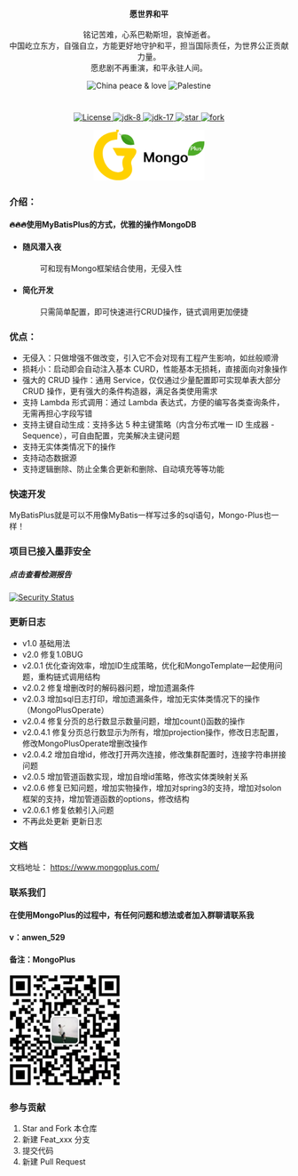 <div style="margin-bottom: 40px">
    <p align="center" >
        <strong>愿世界和平</strong> <br /><br />
        铭记苦难，心系巴勒斯坦，哀悼逝者。<br />
        中国屹立东方，自强自立，方能更好地守护和平，担当国际责任，为世界公正贡献力量。<br />
        愿悲剧不再重演，和平永驻人间。
    </p>
    <div align="center">
        <img src="https://gitee.com/aizuda/easy-manager-tool/raw/master/img/national/img.png" alt="China" width="75" style="align-content: center" /> 
        peace & love
        <img src="https://gitee.com/aizuda/easy-manager-tool/raw/master/img/national/img_1.png" alt="Palestine" width="99" style="align-content: center" />
    </div>
</div>

<p align="center">
  <a href="https://gitee.com/anwena/mongo-plus/blob/master/LICENSE">
    <img src="https://img.shields.io/hexpm/l/plug.svg" alt="License">
  </a>
<a href="https://www.oracle.com/java/technologies/javase/javase-jdk8-downloads.html">
	<img src="https://img.shields.io/badge/JDK-8-green.svg" alt="jdk-8" />
</a>
<a target="_blank" href="https://www.oracle.com/java/technologies/javase/jdk17-archive-downloads.html">
	<img src="https://img.shields.io/badge/JDK-17-green.svg" alt="jdk-17" />
</a>
<a href='https://gitee.com/aizuda/mongo-plus/stargazers'>
  <img src='https://gitee.com/aizuda/mongo-plus/badge/star.svg?theme=gvp' alt='star'/>
</a>
<a href='https://gitee.com/aizuda/mongo-plus/members'>
  <img src='https://gitee.com/aizuda/mongo-plus/badge/fork.svg?theme=gvp' alt='fork'/>
</a>
</p>
<p style="text-align: center;">
<img style="width: 200px;display: inline-block;" src="logo.png" alt="MongoPlusLogo">
</p>

### 介绍：

#### 🔥🔥🔥使用MyBatisPlus的方式，优雅的操作MongoDB

* #### 随风潜入夜
  &nbsp;&nbsp;&nbsp;&nbsp;&nbsp;&nbsp;&nbsp;&nbsp;可和现有Mongo框架结合使用，无侵入性
* #### 简化开发
  &nbsp;&nbsp;&nbsp;&nbsp;&nbsp;&nbsp;&nbsp;&nbsp;只需简单配置，即可快速进行CRUD操作，链式调用更加便捷

### 优点：

* 无侵入：只做增强不做改变，引入它不会对现有工程产生影响，如丝般顺滑
* 损耗小：启动即会自动注入基本 CURD，性能基本无损耗，直接面向对象操作
* 强大的 CRUD 操作：通用 Service，仅仅通过少量配置即可实现单表大部分 CRUD 操作，更有强大的条件构造器，满足各类使用需求
* 支持 Lambda 形式调用：通过 Lambda 表达式，方便的编写各类查询条件，无需再担心字段写错
* 支持主键自动生成：支持多达 5 种主键策略（内含分布式唯一 ID 生成器 - Sequence），可自由配置，完美解决主键问题
* 支持无实体类情况下的操作
* 支持动态数据源
* 支持逻辑删除、防止全集合更新和删除、自动填充等等功能

### 快速开发

MyBatisPlus就是可以不用像MyBatis一样写过多的sql语句，Mongo-Plus也一样！

### 项目已接入墨菲安全
##### 点击查看检测报告
[![Security Status](https://www.murphysec.com/platform3/v31/badge/1775074551634931712.svg)](https://www.murphysec.com/console/report/1775074551597182976/1775074551634931712)

###   更新日志
* v1.0      基础用法</br>
* v2.0      修复1.0BUG</br>
* v2.0.1    优化查询效率，增加ID生成策略，优化和MongoTemplate一起使用问题，重构链式调用结构</br>
* v2.0.2    修复增删改时的解码器问题，增加遗漏条件</br>
* v2.0.3    增加sql日志打印，增加遗漏条件，增加无实体类情况下的操作（MongoPlusOperate）</br>
* v2.0.4    修复分页的总行数显示数量问题，增加count()函数的操作</br>
* v2.0.4.1  修复分页总行数显示为所有，增加projection操作，修改日志配置，修改MongoPlusOperate增删改操作
* v2.0.4.2  增加自增id，修改打开两次连接，修改集群配置时，连接字符串拼接问题
* v2.0.5    增加管道函数实现，增加自增id策略，修改实体类映射关系
* v2.0.6    修复已知问题，增加实物操作，增加对spring3的支持，增加对solon框架的支持，增加管道函数的options，修改结构
* v2.0.6.1  修复依赖引入问题
* 不再此处更新 更新日志
### 文档
文档地址： https://www.mongoplus.com/

### 联系我们
#### 在使用MongoPlus的过程中，有任何问题和想法或者加入群聊请联系我
#### v：anwen_529
#### 备注：MongoPlus
<img src="wx.png" alt="微信">

###  参与贡献

1.  Star and Fork 本仓库
2.  新建 Feat_xxx 分支
3.  提交代码
4.  新建 Pull Request
